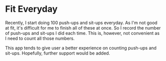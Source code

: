 # Fit Everyday

Recently, I start doing 100 push-ups and sit-ups everyday. As I'm not good at fit, it's difficult for me to finish all of these at once.
So I record the number of push-ups and sit-ups I did each time. This is, however, not convenient as I need to count all those numbers.

This app tends to give user a better experience on counting push-ups and sit-ups. Hopefully, further support would be added.